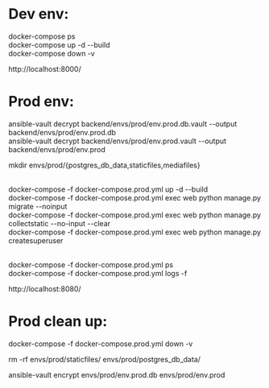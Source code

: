 # Dev env:

docker-compose ps <br>
docker-compose up -d --build <br>
docker-compose down -v <br>

http://localhost:8000/

# Prod env:

ansible-vault decrypt backend/envs/prod/env.prod.db.vault --output backend/envs/prod/env.prod.db <br>
ansible-vault decrypt backend/envs/prod/env.prod.vault --output backend/envs/prod/env.prod <br>

mkdir envs/prod/{postgres_db_data,staticfiles,mediafiles} <br><br>

docker-compose -f docker-compose.prod.yml up -d --build <br>
docker-compose -f docker-compose.prod.yml exec web python manage.py migrate --noinput<br>
docker-compose -f docker-compose.prod.yml exec web python manage.py collectstatic --no-input --clear<br>
docker-compose -f docker-compose.prod.yml exec web python manage.py createsuperuser<br><br>

docker-compose -f docker-compose.prod.yml ps<br>
docker-compose -f docker-compose.prod.yml logs -f<br>

http://localhost:8080/

# Prod clean up:
docker-compose -f docker-compose.prod.yml down -v<br>

rm -rf envs/prod/staticfiles/ envs/prod/postgres_db_data/<br>

ansible-vault encrypt envs/prod/env.prod.db envs/prod/env.prod<br>
